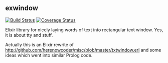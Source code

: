 ## exwindow

[![Build Status](https://travis-ci.org/herenowcoder/exwindow.png?branch=master)](https://travis-ci.org/herenowcoder/exwindow)
[![Coverage Status](https://coveralls.io/repos/herenowcoder/exwindow/badge.png?branch=master)](https://coveralls.io/r/herenowcoder/exwindow?branch=master)

Elixir library for nicely laying words of text into rectangular text window.
Yes, it is about tty and stuff.

Actually this is an Elixir rewrite of 
http://github.com/herenowcoder/misc/blob/master/txtwindow.erl
and some ideas which went into similar Prolog code.
